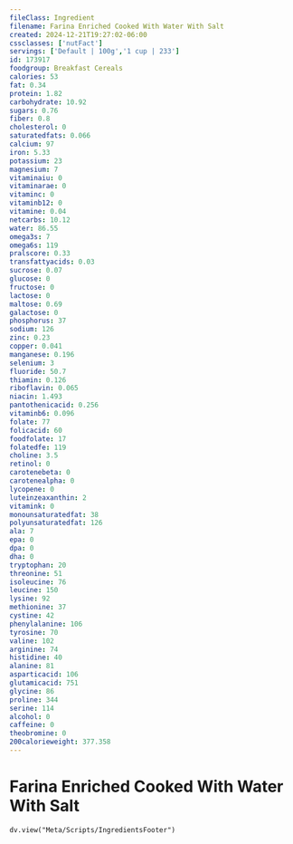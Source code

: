 ```yaml
---
fileClass: Ingredient
filename: Farina Enriched Cooked With Water With Salt
created: 2024-12-21T19:27:02-06:00
cssclasses: ['nutFact']
servings: ['Default | 100g','1 cup | 233']
id: 173917
foodgroup: Breakfast Cereals
calories: 53
fat: 0.34
protein: 1.82
carbohydrate: 10.92
sugars: 0.76
fiber: 0.8
cholesterol: 0
saturatedfats: 0.066
calcium: 97
iron: 5.33
potassium: 23
magnesium: 7
vitaminaiu: 0
vitaminarae: 0
vitaminc: 0
vitaminb12: 0
vitamine: 0.04
netcarbs: 10.12
water: 86.55
omega3s: 7
omega6s: 119
pralscore: 0.33
transfattyacids: 0.03
sucrose: 0.07
glucose: 0
fructose: 0
lactose: 0
maltose: 0.69
galactose: 0
phosphorus: 37
sodium: 126
zinc: 0.23
copper: 0.041
manganese: 0.196
selenium: 3
fluoride: 50.7
thiamin: 0.126
riboflavin: 0.065
niacin: 1.493
pantothenicacid: 0.256
vitaminb6: 0.096
folate: 77
folicacid: 60
foodfolate: 17
folatedfe: 119
choline: 3.5
retinol: 0
carotenebeta: 0
carotenealpha: 0
lycopene: 0
luteinzeaxanthin: 2
vitamink: 0
monounsaturatedfat: 38
polyunsaturatedfat: 126
ala: 7
epa: 0
dpa: 0
dha: 0
tryptophan: 20
threonine: 51
isoleucine: 76
leucine: 150
lysine: 92
methionine: 37
cystine: 42
phenylalanine: 106
tyrosine: 70
valine: 102
arginine: 74
histidine: 40
alanine: 81
asparticacid: 106
glutamicacid: 751
glycine: 86
proline: 344
serine: 114
alcohol: 0
caffeine: 0
theobromine: 0
200calorieweight: 377.358
---
```


# Farina Enriched Cooked With Water With Salt

```dataviewjs
dv.view("Meta/Scripts/IngredientsFooter")
```